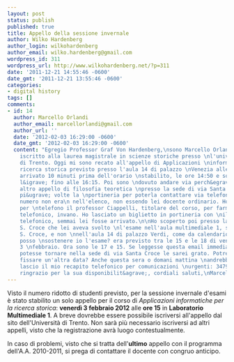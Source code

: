 ```yaml
---
layout: post
status: publish
published: true
title: Appello della sessione invernale
author: Wilko Hardenberg
author_login: wilkohardenberg
author_email: wilko.hardenberg@gmail.com
wordpress_id: 311
wordpress_url: http://www.wilkohardenberg.net/?p=311
date: '2011-12-21 14:55:46 -0600'
date_gmt: '2011-12-21 13:55:46 -0600'
categories:
- digital history
tags: []
comments:
- id: 14
  author: Marcello Orlandi
  author_email: marcellorlandi@gmail.com
  author_url: ''
  date: '2012-02-03 16:29:00 -0600'
  date_gmt: '2012-02-03 16:29:00 -0600'
  content: "Egregio Professor Graf Von Hardenberg,\nsono Marcello Orlandi, uno \nstudente
    iscritto alla laurea magistrale in scienze storiche presso \nl'universit&agrave;
    di Trento. Oggi mi sono recato all'appello di Applicazioni \ninformatiche alla
    ricerca storica previsto presso l'aula 14 di palazzo \nVenezia alle ore 15. Sono
    arrivato 10 minuti prima dell'orario \nstabilito, le ore 14:50 e sono rimasto
    l&igrave; fino alle 16:15. Poi sono \ndovuto andare via perch&egrave; avevo un
    altro appello di filosofia teoretica \npresso la sede di via Santa Croce. Ho sollecitato
    pi&ugrave; volte la \nportineria per poterla contattare via telefono, ma il suo
    numero non era\n nell'elenco, non essendo lei docente ordinario. Ho contattato
    per \ntelefono il professor Ciappelli, titolare del corso, per farmi dare un \nrecapito
    telefonico, invano. Ho lasciato un biglietto in portineria con \nil mio recapito
    telefonico, semmai lei fosse arrivato.\n\nHo scoperto poi presso la sede in via
    S. Croce che lei aveva svolto \nl'esame nell'aula multimediale 1, sempre in via
    S. Croce, e non \nnell'aula 14 di palazzo Verdi, come da calendario. \nOra come
    posso \nsostenere io l'esame? era previsto tra le 15 e le 18 di venerd&igrave;
    3 \nfebbraio. Ora sono le 17 e 15. Se leggesse questa email immediatamente e\n
    potesse tornare nella sede di via Santa Croce le sarei grato. Potrebbe \naltrimenti
    fissare un'altra data? Anche questa sera o domani mattina \nandrebbe bene. Le
    lascio il mio recapito telefonico per comunicazioni \nurgenti: 3479284577. La
    ringrazio per la sua disponibilit&agrave;, cordiali saluti,\nMarcello Orlandi"
---
```

<p>Visto il numero ridotto di studenti previsto, per la sessione invernale d'esami &egrave; stato stabilito un solo appello per il corso di <em>Applicazioni informatiche per la ricerca storica</em>: <strong>venerd&igrave; 3 febbraio 2012</strong> alle <strong>ore 15</strong> in <strong>Laboratorio Multimediale 1</strong>. A breve dovrebbe essere possibile iscriversi all'appello dal sito dell'Universit&agrave; di Trento. Non sar&agrave; pi&ugrave; necessario iscriversi ad altri appelli, visto che la registrazione avr&agrave; luogo contestualmente.</p>
<p>In caso di problemi, visto che si tratta dell'<strong>ultimo</strong> appello con il programma dell'A.A. 2010-2011, si prega di contattare il docente con congruo anticipo.</p>
